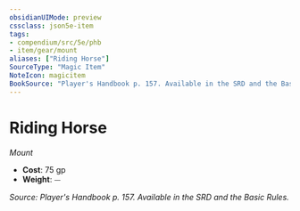 ```yaml
---
obsidianUIMode: preview
cssclass: json5e-item
tags:
- compendium/src/5e/phb
- item/gear/mount
aliases: ["Riding Horse"]
SourceType: "Magic Item"
NoteIcon: magicitem
BookSource: "Player's Handbook p. 157. Available in the SRD and the Basic Rules."
---
```

# Riding Horse
*Mount*  

- **Cost**: 75 gp
- **Weight**: ⏤

*Source: Player's Handbook p. 157. Available in the SRD and the Basic Rules.*